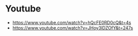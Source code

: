 # Youtube
* https://www.youtube.com/watch?v=hQcFE0RD0cQ&t=4s
* https://www.youtube.com/watch?v=JHoy3lDZOfY&t=247s